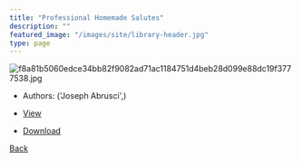 ```yaml
---
title: "Professional Homemade Salutes"
description: ""
featured_image: "/images/site/library-header.jpg"
type: page
---
```


![f8a81b5060edce34bb82f9082ad71ac1184751d4beb28d099e88dc19f3777538.jpg](https://drive.google.com/uc?export=view&id=1O02d-a0jWaZxkS2z-6e-vY2YqdJXyejI)
* Authors: ('Joseph Abrusci',)
* <a href="https://drive.google.com/uc?export=view&id=1pbgZHzvrcXTt-ncO1urciZaAX-oH4X7N" target="_blank">View</a>

* [Download](https://drive.google.com/uc?export=download&id=1pbgZHzvrcXTt-ncO1urciZaAX-oH4X7N)

[Back](/library/)
